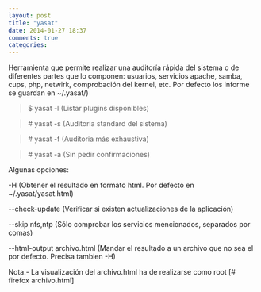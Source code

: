 ```yaml
---
layout: post
title: "yasat"
date: 2014-01-27 18:37
comments: true
categories: 
---
```

Herramienta que permite realizar una auditoría rápida del sistema o de diferentes partes que lo componen: usuarios, servicios apache, samba, cups, php, netwirk, comprobación del kernel, etc. Por defecto los informe se guardan en ~/.yasat/)

>$ yasat -l (Listar plugins disponibles)

>\# yasat -s (Auditoria standard del sistema)

>\# yasat -f (Auditoria más exhaustiva)

>\# yasat -a (Sin pedir confirmaciones) 

Algunas opciones:

-H (Obtener el resultado en formato html. Por defecto en ~/.yasat/yasat.html)

--check-update (Verificar si existen actualizaciones de la aplicación)

--skip nfs,ntp (Sólo comprobar los servicios mencionados, separados por comas)

--html-output archivo.html (Mandar el resultado a un archivo que no sea el por defecto. Precisa tambien -H)

Nota.- La visualización del archivo.html ha de realizarse como root [# firefox archivo.html]

